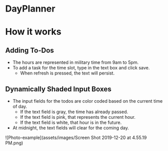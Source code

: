 # DayPlanner

# How it works
## Adding To-Dos
* The hours are represented in military time from 9am to 5pm.
* To add a task for the time slot, type in the text box and click save.
    * When refresh is pressed, the text will persist.
    
## Dynamically Shaded Input Boxes
* The input fields for the todos are color coded based on the current time of day.
    * If the text field is gray, the time has already passed.
    * If the text field is pink, that represents the current hour.
    * If the text field is white, that hour is in the future.
* At midnight, the text fields will clear for the coming day.

![Photo-example](assets/images/Screen Shot 2019-12-20 at 4.55.19 PM.png)

